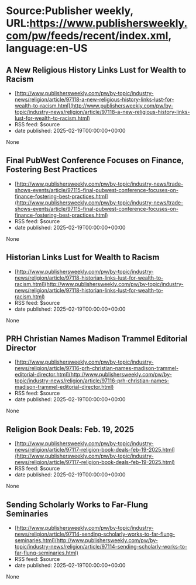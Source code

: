 # Source:Publisher weekly, URL:https://www.publishersweekly.com/pw/feeds/recent/index.xml, language:en-US

## A New Religious History Links Lust for Wealth to Racism
 - [http://www.publishersweekly.com/pw/by-topic/industry-news/religion/article/97118-a-new-religious-history-links-lust-for-wealth-to-racism.html](http://www.publishersweekly.com/pw/by-topic/industry-news/religion/article/97118-a-new-religious-history-links-lust-for-wealth-to-racism.html)
 - RSS feed: $source
 - date published: 2025-02-19T00:00:00+00:00

None

## Final PubWest Conference Focuses on Finance, Fostering Best Practices
 - [http://www.publishersweekly.com/pw/by-topic/industry-news/trade-shows-events/article/97115-final-pubwest-conference-focuses-on-finance-fostering-best-practices.html](http://www.publishersweekly.com/pw/by-topic/industry-news/trade-shows-events/article/97115-final-pubwest-conference-focuses-on-finance-fostering-best-practices.html)
 - RSS feed: $source
 - date published: 2025-02-19T00:00:00+00:00

None

## Historian Links Lust for Wealth to Racism
 - [http://www.publishersweekly.com/pw/by-topic/industry-news/religion/article/97118-historian-links-lust-for-wealth-to-racism.html](http://www.publishersweekly.com/pw/by-topic/industry-news/religion/article/97118-historian-links-lust-for-wealth-to-racism.html)
 - RSS feed: $source
 - date published: 2025-02-19T00:00:00+00:00

None

## PRH Christian Names Madison Trammel Editorial Director
 - [http://www.publishersweekly.com/pw/by-topic/industry-news/religion/article/97116-prh-christian-names-madison-trammel-editorial-director.html](http://www.publishersweekly.com/pw/by-topic/industry-news/religion/article/97116-prh-christian-names-madison-trammel-editorial-director.html)
 - RSS feed: $source
 - date published: 2025-02-19T00:00:00+00:00

None

## Religion Book Deals: Feb. 19, 2025
 - [http://www.publishersweekly.com/pw/by-topic/industry-news/religion/article/97117-religion-book-deals-feb-19-2025.html](http://www.publishersweekly.com/pw/by-topic/industry-news/religion/article/97117-religion-book-deals-feb-19-2025.html)
 - RSS feed: $source
 - date published: 2025-02-19T00:00:00+00:00

None

## Sending Scholarly Works to Far-Flung Seminaries
 - [http://www.publishersweekly.com/pw/by-topic/industry-news/religion/article/97114-sending-scholarly-works-to-far-flung-seminaries.html](http://www.publishersweekly.com/pw/by-topic/industry-news/religion/article/97114-sending-scholarly-works-to-far-flung-seminaries.html)
 - RSS feed: $source
 - date published: 2025-02-19T00:00:00+00:00

None

